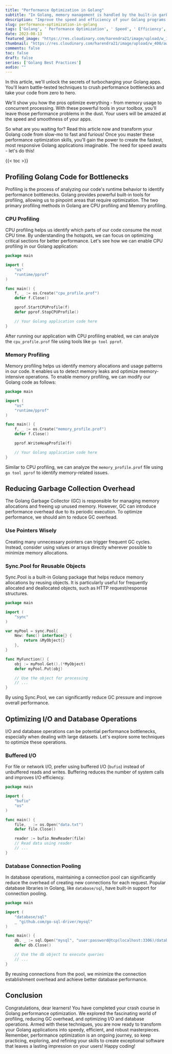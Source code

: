 ```yaml
---
title: "Performance Optimization in Golang"
subtitle: "In Golang, memory management is handled by the built-in garbage collector, which automates memory allocation and deallocation."
description: "Improve the speed and efficiency of your Golang programs by implementing these proven performance optimization strategies."
slug: performance-optimization-in-golang
tags: ['Golang', ' Performance Optimization', ' Speed', ' Efficiency', ' Code Optimization']
date: 2023-08-13
featured_image: "https://res.cloudinary.com/harendra21/image/upload/w_1200/awesome-blog/awesome-golang/Performance_Optimization_gr2tcu.png"
thumbnail: "https://res.cloudinary.com/harendra21/image/upload/w_400/awesome-blog/awesome-golang/Performance_Optimization_gr2tcu.png"
comments: false
toc: false
draft: false
series: ['Golang Best Practices']
audio: ""
---
```


In this article, we'll unlock the secrets of turbocharging your Golang apps. You'll learn battle-tested techniques to crush performance bottlenecks and take your code from zero to hero. 

We'll show you how the pros optimize everything - from memory usage to concurrent processing. With these powerful tools in your toolbox, you'll leave those performance problems in the dust. Your users will be amazed at the speed and smoothness of your apps.

So what are you waiting for? Read this article now and transform your Golang code from slow-mo to fast and furious! Once you master these performance optimization skills, you'll gain the power to create the fastest, most responsive Golang applications imaginable. The need for speed awaits - let's do this!

{{< toc >}}

## Profiling Golang Code for Bottlenecks

Profiling is the process of analyzing our code's runtime behavior to identify performance bottlenecks. Golang provides powerful built-in tools for profiling, allowing us to pinpoint areas that require optimization. The two primary profiling methods in Golang are CPU profiling and Memory profiling.

### CPU Profiling

CPU profiling helps us identify which parts of our code consume the most CPU time. By understanding the hotspots, we can focus on optimizing critical sections for better performance. Let's see how we can enable CPU profiling in our Golang application:

```go
package main

import (
	"os"
	"runtime/pprof"
)

func main() {
	f, _ := os.Create("cpu_profile.prof")
	defer f.Close()

	pprof.StartCPUProfile(f)
	defer pprof.StopCPUProfile()

	// Your Golang application code here
}
```

After running our application with CPU profiling enabled, we can analyze the `cpu_profile.prof` file using tools like `go tool pprof`.

### Memory Profiling

Memory profiling helps us identify memory allocations and usage patterns in our code. It enables us to detect memory leaks and optimize memory-intensive operations. To enable memory profiling, we can modify our Golang code as follows:

```go
package main

import (
	"os"
	"runtime/pprof"
)

func main() {
	f, _ := os.Create("memory_profile.prof")
	defer f.Close()

	pprof.WriteHeapProfile(f)

	// Your Golang application code here
}
```

Similar to CPU profiling, we can analyze the `memory_profile.prof` file using `go tool pprof` to identify memory-related issues.

## Reducing Garbage Collection Overhead

The Golang Garbage Collector (GC) is responsible for managing memory allocations and freeing up unused memory. However, GC can introduce performance overhead due to its periodic execution. To optimize performance, we should aim to reduce GC overhead.

### Use Pointers Wisely

Creating many unnecessary pointers can trigger frequent GC cycles. Instead, consider using values or arrays directly wherever possible to minimize memory allocations.

### Sync.Pool for Reusable Objects

Sync.Pool is a built-in Golang package that helps reduce memory allocations by reusing objects. It is particularly useful for frequently allocated and deallocated objects, such as HTTP request/response structures.

```go
package main

import (
	"sync"
)

var myPool = sync.Pool{
	New: func() interface{} {
		return &MyObject{}
	},
}

func MyFunction() {
	obj := myPool.Get().(*MyObject)
	defer myPool.Put(obj)

	// Use the object for processing
	// ...
}
```

By using Sync.Pool, we can significantly reduce GC pressure and improve overall performance.

## Optimizing I/O and Database Operations

I/O and database operations can be potential performance bottlenecks, especially when dealing with large datasets. Let's explore some techniques to optimize these operations.

### Buffered I/O

For file or network I/O, prefer using buffered I/O (`bufio`) instead of unbuffered reads and writes. Buffering reduces the number of system calls and improves I/O efficiency.

```go
package main

import (
	"bufio"
	"os"
)

func main() {
	file, _ := os.Open("data.txt")
	defer file.Close()

	reader := bufio.NewReader(file)
	// Read data using reader
	// ...
}
```

### Database Connection Pooling

In database operations, maintaining a connection pool can significantly reduce the overhead of creating new connections for each request. Popular database libraries in Golang, like `database/sql`, have built-in support for connection pooling.

```go
package main

import (
	"database/sql"
	_ "github.com/go-sql-driver/mysql"
)

func main() {
	db, _ := sql.Open("mysql", "user:password@tcp(localhost:3306)/database")
	defer db.Close()

	// Use the db object to execute queries
	// ...
}
```

By reusing connections from the pool, we minimize the connection establishment overhead and achieve better database performance.

## Conclusion

Congratulations, dear learners! You have completed your crash course in Golang performance optimization. We explored the fascinating world of profiling, reducing GC overhead, and optimizing I/O and database operations. Armed with these techniques, you are now ready to transform your Golang applications into speedy, efficient, and robust masterpieces. Remember, performance optimization is an ongoing journey, so keep practicing, exploring, and refining your skills to create exceptional software that leaves a lasting impression on your users! Happy coding!